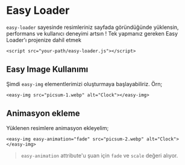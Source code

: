 # Easy Loader
`easy-loader` sayesinde resimleriniz sayfada göründüğünde yüklensin, performans ve kullanıcı deneyimi artsın !
Tek yapmanız gereken Easy Loader'ı projenize dahil etmek

`<script src="your-path/easy-loader.js"></script>`

## Easy Image Kullanımı
Şimdi `easy-img` elementlerimizi oluşturmaya başlayabiliriz. Örn;

`<easy-img src="picsum-1.webp" alt="Clock"></easy-img>`

## Animasyon ekleme
Yüklenen resimlere animasyon ekleyelim;

`<easy-img easy-animation="fade" src="picsum-2.webp" alt="Clock"></easy-img>`

> `easy-animation` attribute'u şuan için `fade` ve `scale` değeri alıyor.
